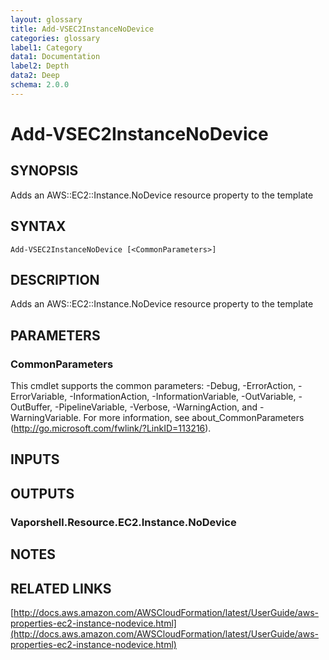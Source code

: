 ```yaml
---
layout: glossary
title: Add-VSEC2InstanceNoDevice
categories: glossary
label1: Category
data1: Documentation
label2: Depth
data2: Deep
schema: 2.0.0
---
```


# Add-VSEC2InstanceNoDevice

## SYNOPSIS
Adds an AWS::EC2::Instance.NoDevice resource property to the template

## SYNTAX

```
Add-VSEC2InstanceNoDevice [<CommonParameters>]
```

## DESCRIPTION
Adds an AWS::EC2::Instance.NoDevice resource property to the template

## PARAMETERS

### CommonParameters
This cmdlet supports the common parameters: -Debug, -ErrorAction, -ErrorVariable, -InformationAction, -InformationVariable, -OutVariable, -OutBuffer, -PipelineVariable, -Verbose, -WarningAction, and -WarningVariable.
For more information, see about_CommonParameters (http://go.microsoft.com/fwlink/?LinkID=113216).

## INPUTS

## OUTPUTS

### Vaporshell.Resource.EC2.Instance.NoDevice

## NOTES

## RELATED LINKS

[http://docs.aws.amazon.com/AWSCloudFormation/latest/UserGuide/aws-properties-ec2-instance-nodevice.html](http://docs.aws.amazon.com/AWSCloudFormation/latest/UserGuide/aws-properties-ec2-instance-nodevice.html)

